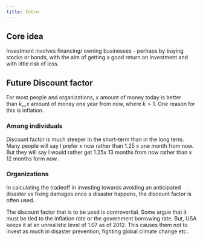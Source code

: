 ```yaml
---
title: Intro
---  
```



## Core idea

Investment involves financing/ owning businesses - perhaps by buying stocks or bonds, with the aim of getting a good return on investment and with little risk of loss.

## Future Discount factor

For most people and organizations, _x_ amount of money today is better than _k__x_ amount of money one year from now, where _k_ > 1\. One reason for this is inflation.

### Among individuals

Discount factor is much steeper in the short-term than in the long term. Many people will say I prefer x now rather than 1.25 x one month from now. But they will say I would rather get 1.25x 13 months from now rather than x 12 months form now.

### Organizations

In calculating the tradeoff in investing towards avoiding an anticipated disaster vs fixing damages once a disaster happens, the discount factor is often used.

The discount factor that is to be used is controvertial. Some argue that it must be tied to the inflation rate or the government borrowing rate. But, USA keeps it at an unrealistic level of 1.07 as of 2012. This causes them not to invest as much in disaster prevention, fighting global climate change etc..

